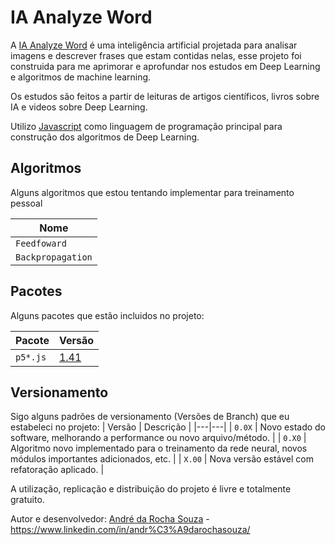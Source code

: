 # IA Analyze Word

A [IA Analyze Word](https://github.com/andrerochasouza/IA-Analyze-Word) é uma inteligência artificial projetada para analisar imagens e descrever frases que estam contidas nelas, esse projeto foi construida para me aprimorar e aprofundar nos estudos em Deep Learning e algoritmos de machine learning.

Os estudos são feitos a partir de leituras de artigos científicos, livros sobre IA e videos sobre Deep Learning.

Utilizo [Javascript](https://www.javascript.com/) como linguagem de programação principal para construção dos algoritmos de Deep Learning.

## Algoritmos
Alguns algoritmos que estou tentando implementar para treinamento pessoal

| Nome |
|---|
| `Feedfoward` |
| `Backpropagation` |

## Pacotes
Alguns pacotes que estão incluidos no projeto:

| Pacote | Versão |
|---|---|
| `p5*.js` | [1.41](https://p5js.org/)|

## Versionamento
Sigo alguns padrões de versionamento (Versões de Branch) que eu estabeleci no projeto:
| Versão | Descrição |
|---|---|
| `0.0X` | Novo estado do software, melhorando a performance ou novo arquivo/método. |
| `0.X0` | Algoritmo novo implementado para o treinamento da rede neural, novos módulos importantes adicionados, etc. |
| `X.00` | Nova versão estável com refatoração aplicado. |


A utilização, replicação e distribuição do projeto é livre e totalmente gratuito.

Autor e desenvolvedor: [André da Rocha Souza](https://github.com/andrerochasouza) - https://www.linkedin.com/in/andr%C3%A9darochasouza/
